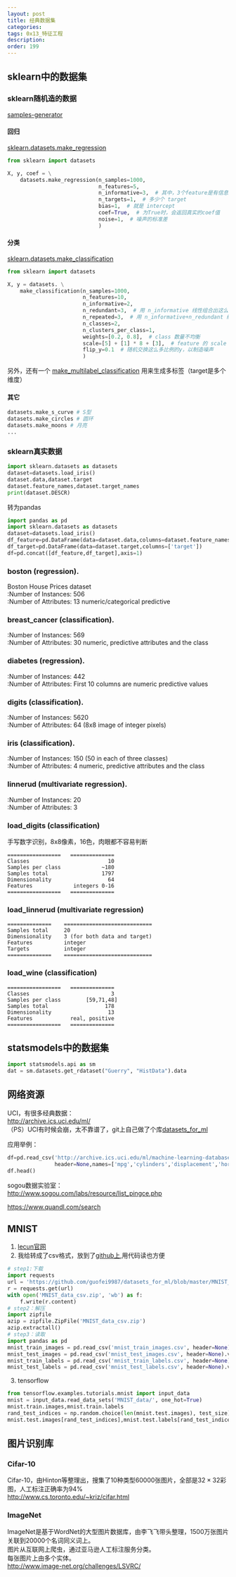 ```yaml
---
layout: post
title: 经典数据集
categories:
tags: 0x13_特征工程
description:
order: 199
---
```


## sklearn中的数据集
### sklearn随机造的数据
[samples-generator](https://scikit-learn.org/stable/modules/classes.html#samples-generator)
#### 回归
[sklearn.datasets.make_regression](https://scikit-learn.org/stable/modules/generated/sklearn.datasets.make_regression.html)

```python
from sklearn import datasets

X, y, coef = \
    datasets.make_regression(n_samples=1000,
                             n_features=5,
                             n_informative=3,  # 其中，3个feature是有信息的
                             n_targets=1,  # 多少个 target
                             bias=1,  # 就是 intercept
                             coef=True,  # 为True时，会返回真实的coef值
                             noise=1,  # 噪声的标准差
                             )
```

#### 分类
[sklearn.datasets.make_classification](https://scikit-learn.org/stable/modules/generated/sklearn.datasets.make_classification.html)
```python
from sklearn import datasets

X, y = datasets. \
    make_classification(n_samples=1000,
                        n_features=10,
                        n_informative=2,
                        n_redundant=3,  # 用 n_informative 线性组合出这么多个特征
                        n_repeated=3,  # 用 n_informative+n_redundant 线性组合出这么多个特征
                        n_classes=2,
                        n_clusters_per_class=1,
                        weights=[0.2, 0.8],  # class 数量不均衡
                        scale=[5] + [1] * 8 + [3],  # feature 的 scale
                        flip_y=0.1  # 随机交换这么多比例的y，以制造噪声
                        )
```

另外，还有一个 [make_multilabel_classification](https://scikit-learn.org/stable/modules/generated/sklearn.datasets.make_multilabel_classification.html) 用来生成多标签（target是多个维度）

#### 其它
```python
datasets.make_s_curve # S型
datasets.make_circles # 圆环
datasets.make_moons # 月亮
...
```

### sklearn真实数据
```py
import sklearn.datasets as datasets
dataset=datasets.load_iris()
dataset.data,dataset.target
dataset.feature_names,dataset.target_names
print(dataset.DESCR)
```


转为pandas  
```py
import pandas as pd
import sklearn.datasets as datasets
dataset=datasets.load_iris()
df_feature=pd.DataFrame(data=dataset.data,columns=dataset.feature_names)
df_target=pd.DataFrame(data=dataset.target,columns=['target'])
df=pd.concat([df_feature,df_target],axis=1)
```
### boston (regression).
Boston House Prices dataset  
:Number of Instances: 506  
:Number of Attributes: 13 numeric/categorical predictive  

### breast_cancer (classification).
:Number of Instances: 569  
:Number of Attributes: 30 numeric, predictive attributes and the class  

### diabetes (regression).
:Number of Instances: 442  
:Number of Attributes: First 10 columns are numeric predictive values  

### digits (classification).
:Number of Instances: 5620  
:Number of Attributes: 64 (8x8 image of integer pixels)  

### iris (classification).

:Number of Instances: 150 (50 in each of three classes)  
:Number of Attributes: 4 numeric, predictive attributes and the class  

### linnerud (multivariate regression).

:Number of Instances: 20  
:Number of Attributes: 3  

### load_digits (classification)
手写数字识别，8x8像素，16色，肉眼都不容易判断
```
=================   ==============
Classes                         10
Samples per class             ~180
Samples total                 1797
Dimensionality                  64
Features             integers 0-16
=================   ==============
```
### load_linnerud (multivariate regression)
```
==============    ============================
Samples total     20
Dimensionality    3 (for both data and target)
Features          integer
Targets           integer
==============    ============================
```
### load_wine (classification)
```
=================   ==============
Classes                          3
Samples per class        [59,71,48]
Samples total                  178
Dimensionality                  13
Features            real, positive
=================   ==============
```
## statsmodels中的数据集
```py
import statsmodels.api as sm
dat = sm.datasets.get_rdataset("Guerry", "HistData").data
```


## 网络资源
UCI，有很多经典数据：  
http://archive.ics.uci.edu/ml/  
（PS）UCI有时候会崩，太不靠谱了，git上自己做了个库[datasets_for_ml](https://github.com/guofei9987/datasets_for_ml)  


应用举例：  
```py
df=pd.read_csv('http://archive.ics.uci.edu/ml/machine-learning-databases/auto-mpg/auto-mpg.data',sep='\s+',na_values='?',
               header=None,names=['mpg','cylinders','displacement','horsepower','weight','acceleration','model_year','origin','car_name'])
df.head()
```

sogou数据实验室：  
http://www.sogou.com/labs/resource/list_pingce.php  

https://www.quandl.com/search   

## MNIST
1. [lecun官网](http://yann.lecun.com/exdb/mnist/)
2. 我给转成了csv格式，放到了[github上](https://github.com/guofei9987/datasets_for_ml/blob/master/MNIST_data_csv.7z),用代码读也方便  
```py
# step1:下载
import requests
url = 'https://github.com/guofei9987/datasets_for_ml/blob/master/MNIST_data_csv.zip?raw=true'
r = requests.get(url)
with open('MNIST_data_csv.zip', 'wb') as f:
    f.write(r.content)
# step2：解压
import zipfile
azip = zipfile.ZipFile('MNIST_data_csv.zip')
azip.extractall()
# step3：读取
import pandas as pd
mnist_train_images = pd.read_csv('mnist_train_images.csv', header=None).values
mnist_test_images = pd.read_csv('mnist_test_images.csv', header=None).values
mnist_train_labels = pd.read_csv('mnist_train_labels.csv', header=None).values
mnist_test_labels = pd.read_csv('mnist_test_labels.csv', header=None).values
```
3. tensorflow
```py
from tensorflow.examples.tutorials.mnist import input_data
mnist = input_data.read_data_sets('MNIST_data/', one_hot=True)
mnist.train.images,mnist.train.labels
rand_test_indices = np.random.choice(len(mnist.test.images), test_size)
mnist.test.images[rand_test_indices],mnist.test.labels[rand_test_indices]
```

## 图片识别库
### Cifar-10
Cifar-10，由Hinton等整理出，搜集了10种类型60000张图片，全部是$32\times 32$彩图，人工标注正确率为94%  
http://www.cs.toronto.edu/~kriz/cifar.html
### ImageNet
ImageNet是基于WordNet的大型图片数据库，由李飞飞带头整理，1500万张图片关联到20000个名词同义词上。  
图片从互联网上爬虫，通过亚马逊人工标注服务分类。  
每张图片上由多个实体。  
http://www.image-net.org/challenges/LSVRC/  

